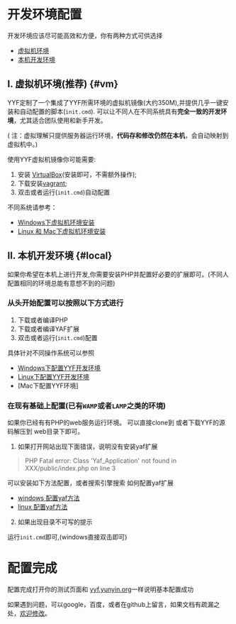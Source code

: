 开发环境配置
==================


开发环境应该尽可能高效和方便，你有两种方式可供选择
* [虚拟机环境](#vm)
* [本机开发环境](#local)

Ⅰ. 虚拟机环境(推荐) {#vm}
-------------
YYF定制了一个集成了YYF所需环境的虚拟机镜像(大约350M),并提供几乎一键安装和自动配置的脚本(`init.cmd`).
可以让不同人在不同系统具有**完全一致的开发环境**，尤其适合团队使用和新手开发。

( 注：虚拟理解只提供服务器运行环境，**代码存和修改仍然在本机**，会自动映射到虚拟机中。)

使用YYF虚拟机镜像你可能需要:

1. 安装 [VirtualBox](https://www.virtualbox.org/wiki/Downloads)(安装即可，不需额外操作); 
2. 下载安装[vagrant](https://www.vagrantup.com/downloads.html);
3. 双击或者运行(`init.cmd`)自动配置


不同系统请参考：
* [Windows下虚拟机环境安装](vm-in-windows.md)
* [Linux 和 Mac下虚拟机环境安装](vm-in-linux.md)



Ⅱ. 本机开发环境 {#local}
------------------
如果你希望在本机上进行开发,你需要安装PHP并配置好必要的扩展即可。(不同人配置相同的环境总能有意想不到的问题)

### 从头开始配置可以按照以下方式进行

1. 下载或者编译PHP
2. 下载或者编译YAF扩展
3. 双击或者运行(`init.cmd`)配置

具体针对不同操作系统可以参照

* [Windows下配置YYF开发环境](yyf-in-windows.md)
* [Linux下配置YYF开发环境](yyf-in-linux.md)
* [Mac下配置YYF环境]

### 在现有基础上配置(已有`WAMP`或者`LAMP`之类的环境)

如果你已经有有PHP的web服务运行环境。
可以直接clone到 或者下载YYF的源码解压到 web目录下即可。


1. 如果打开网站出现下面错误，说明没有安装yaf扩展

>PHP Fatal error:  Class 'Yaf_Application' not found in XXX/public/index.php on line 3

可以安装如下方法配置，或者搜索引擎搜索 如何配置yaf扩展
* [windows 配置yaf方法](yyf-in-windows.md#yaf)
* [linux 配置yaf方法](yyf-in-linux.md#yaf)

2. 如果出现目录不可写的提示

运行`init.cmd`即可,(windows直接双击即可) 

配置完成
=========
配置完成打开你的测试页面和 [yyf.yunyin.org](https://yyf.yunyin.org/)一样说明基本配置成功

如果遇到问题，可以google，百度，或者在github上留言，如果文档有疏漏之处，[欢迎修改](https://github.com/NewFuture/yyf-book)。
